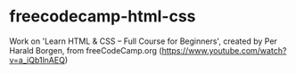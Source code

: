 # freecodecamp-html-css
Work on 'Learn HTML & CSS – Full Course for Beginners', created by Per Harald Borgen, from freeCodeCamp.org (https://www.youtube.com/watch?v=a_iQb1lnAEQ)
